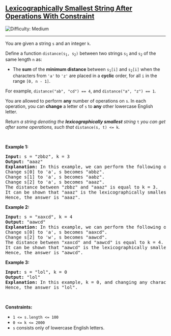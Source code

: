 <h2><a href="https://leetcode.com/problems/lexicographically-smallest-string-after-operations-with-constraint">Lexicographically Smallest String After Operations With Constraint</a></h2> <img src='https://img.shields.io/badge/Difficulty-Medium-orange' alt='Difficulty: Medium' /><hr><p>You are given a string <code>s</code> and an integer <code>k</code>.</p>

<p>Define a function <code>distance(s<sub>1</sub>, s<sub>2</sub>)</code> between two strings <code>s<sub>1</sub></code> and <code>s<sub>2</sub></code> of the same length <code>n</code> as:</p>

<ul>
	<li>The<strong> sum</strong> of the <strong>minimum distance</strong> between <code>s<sub>1</sub>[i]</code> and <code>s<sub>2</sub>[i]</code> when the characters from <code>&#39;a&#39;</code> to <code>&#39;z&#39;</code> are placed in a <strong>cyclic</strong> order, for all <code>i</code> in the range <code>[0, n - 1]</code>.</li>
</ul>

<p>For example, <code>distance(&quot;ab&quot;, &quot;cd&quot;) == 4</code>, and <code>distance(&quot;a&quot;, &quot;z&quot;) == 1</code>.</p>

<p>You are allowed to perform <strong>any</strong> number of operations on <code>s</code>. In each operation, you can <strong>change</strong> a letter of <code>s</code> to <strong>any</strong> other lowercase English letter.</p>

<p>Return <em>a string denoting the <strong><span data-keyword="lexicographically-smaller-string">lexicographically smallest</span></strong> string </em><code>t</code><em> you can get after some operations, such that </em><code>distance(s, t) &lt;= k</code><em>.</em></p>

<p>&nbsp;</p>
<p><strong class="example">Example 1:</strong></p>

<pre>
<strong>Input:</strong> s = &quot;zbbz&quot;, k = 3
<strong>Output:</strong> &quot;aaaz&quot;
<strong>Explanation: </strong>In this example, we can perform the following operations:
Change s[0] to &#39;a&#39;, s becomes &quot;abbz&quot;.
Change s[1] to &#39;a&#39;, s becomes &quot;aabz&quot;.
Change s[2] to &#39;a&#39;, s becomes &quot;aaaz&quot;.
The distance between &quot;zbbz&quot; and &quot;aaaz&quot; is equal to k = 3.
It can be shown that &quot;aaaz&quot; is the lexicographically smallest string achievable after any number of operations.
Hence, the answer is &quot;aaaz&quot;.
</pre>

<p><strong class="example">Example 2:</strong></p>

<pre>
<strong>Input:</strong> s = &quot;xaxcd&quot;, k = 4
<strong>Output:</strong> &quot;aawcd&quot;
<strong>Explanation:</strong> In this example, we can perform the following operations:
Change s[0] to &#39;a&#39;, s becomes &quot;aaxcd&quot;.
Change s[2] to &#39;w&#39;, s becomes &quot;aawcd&quot;.
The distance between &quot;xaxcd&quot; and &quot;aawcd&quot; is equal to k = 4.
It can be shown that &quot;aawcd&quot; is the lexicographically smallest string achievable after any number of operations.
Hence, the answer is &quot;aawcd&quot;.
</pre>

<p><strong class="example">Example 3:</strong></p>

<pre>
<strong>Input:</strong> s = &quot;lol&quot;, k = 0
<strong>Output:</strong> &quot;lol&quot;
<strong>Explanation: </strong>In this example, k = 0, and changing any character makes the distance greater than 0.
Hence, the answer is &quot;lol&quot;.</pre>

<p>&nbsp;</p>
<p><strong>Constraints:</strong></p>

<ul>
	<li><code>1 &lt;= s.length &lt;= 100</code></li>
	<li><code>0 &lt;= k &lt;= 2000</code></li>
	<li><code>s</code> consists only of lowercase English letters.</li>
</ul>
